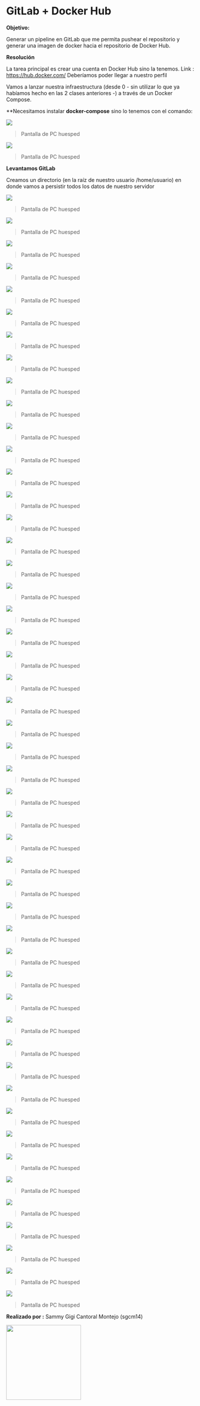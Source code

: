  GitLab + Docker Hub
=========

**Objetivo:**

Generar un pipeline en GitLab que me permita pushear el repositorio y generar una
imagen de docker hacia el repositorio de Docker Hub.

**Resolución**

La tarea principal es crear una cuenta en Docker Hub sino la tenemos.
Link : https://hub.docker.com/ Deberíamos poder llegar a nuestro perfil

Vamos a lanzar nuestra infraestructura (desde 0 - sin utilizar lo que ya habíamos
hecho en las 2 clases anteriores -) a través de un Docker Compose.

**Necesitamos instalar **docker-compose** sino lo tenemos con el comando:

![](https://raw.githubusercontent.com/sgcm14/0523C02-infraestructura-II/main/Gitlab-Dockerhub/Captura1.PNG)
> Pantalla de PC huesped

![](https://raw.githubusercontent.com/sgcm14/0523C02-infraestructura-II/main/Gitlab-Dockerhub/Captura2.PNG)
> Pantalla de PC huesped

**Levantamos GitLab**

Creamos un directorio (en la raíz de nuestro usuario /home/usuario) en donde vamos a persistir todos los datos de nuestro servidor

![](https://raw.githubusercontent.com/sgcm14/0523C02-infraestructura-II/main/Gitlab-Dockerhub/Captura3.PNG)
> Pantalla de PC huesped

![](https://raw.githubusercontent.com/sgcm14/0523C02-infraestructura-II/main/Gitlab-Dockerhub/Captura4.PNG)
> Pantalla de PC huesped

![](https://raw.githubusercontent.com/sgcm14/0523C02-infraestructura-II/main/Gitlab-Dockerhub/Captura5.PNG)
> Pantalla de PC huesped

![](https://raw.githubusercontent.com/sgcm14/0523C02-infraestructura-II/main/Gitlab-Dockerhub/Captura6.PNG)
> Pantalla de PC huesped

![](https://raw.githubusercontent.com/sgcm14/0523C02-infraestructura-II/main/Gitlab-Dockerhub/Captura7.PNG)
> Pantalla de PC huesped

![](https://raw.githubusercontent.com/sgcm14/0523C02-infraestructura-II/main/Gitlab-Dockerhub/Captura8.PNG)
> Pantalla de PC huesped

![](https://raw.githubusercontent.com/sgcm14/0523C02-infraestructura-II/main/Gitlab-Dockerhub/Captura9.PNG)
> Pantalla de PC huesped

![](https://raw.githubusercontent.com/sgcm14/0523C02-infraestructura-II/main/Gitlab-Dockerhub/Captura10.PNG)
> Pantalla de PC huesped

![](https://raw.githubusercontent.com/sgcm14/0523C02-infraestructura-II/main/Gitlab-Dockerhub/Captura11.PNG)
> Pantalla de PC huesped

![](https://raw.githubusercontent.com/sgcm14/0523C02-infraestructura-II/main/Gitlab-Dockerhub/Captura12.PNG)
> Pantalla de PC huesped

![](https://raw.githubusercontent.com/sgcm14/0523C02-infraestructura-II/main/Gitlab-Dockerhub/Captura13.PNG)
> Pantalla de PC huesped

![](https://raw.githubusercontent.com/sgcm14/0523C02-infraestructura-II/main/Gitlab-Dockerhub/Captura14.PNG)
> Pantalla de PC huesped

![](https://raw.githubusercontent.com/sgcm14/0523C02-infraestructura-II/main/Gitlab-Dockerhub/Captura15.PNG)
> Pantalla de PC huesped

![](https://raw.githubusercontent.com/sgcm14/0523C02-infraestructura-II/main/Gitlab-Dockerhub/Captura16.PNG)
> Pantalla de PC huesped

![](https://raw.githubusercontent.com/sgcm14/0523C02-infraestructura-II/main/Gitlab-Dockerhub/Captura17.PNG)
> Pantalla de PC huesped

![](https://raw.githubusercontent.com/sgcm14/0523C02-infraestructura-II/main/Gitlab-Dockerhub/Captura18.PNG)
> Pantalla de PC huesped

![](https://raw.githubusercontent.com/sgcm14/0523C02-infraestructura-II/main/Gitlab-Dockerhub/Captura19.PNG)
> Pantalla de PC huesped

![](https://raw.githubusercontent.com/sgcm14/0523C02-infraestructura-II/main/Gitlab-Dockerhub/Captura20.PNG)
> Pantalla de PC huesped

![](https://raw.githubusercontent.com/sgcm14/0523C02-infraestructura-II/main/Gitlab-Dockerhub/Captura21.PNG)
> Pantalla de PC huesped

![](https://raw.githubusercontent.com/sgcm14/0523C02-infraestructura-II/main/Gitlab-Dockerhub/Captura22.PNG)
> Pantalla de PC huesped

![](https://raw.githubusercontent.com/sgcm14/0523C02-infraestructura-II/main/Gitlab-Dockerhub/Captura23.PNG)
> Pantalla de PC huesped

![](https://raw.githubusercontent.com/sgcm14/0523C02-infraestructura-II/main/Gitlab-Dockerhub/Captura24.PNG)
> Pantalla de PC huesped

![](https://raw.githubusercontent.com/sgcm14/0523C02-infraestructura-II/main/Gitlab-Dockerhub/Captura25.PNG)
> Pantalla de PC huesped

![](https://raw.githubusercontent.com/sgcm14/0523C02-infraestructura-II/main/Gitlab-Dockerhub/Captura26.PNG)
> Pantalla de PC huesped

![](https://raw.githubusercontent.com/sgcm14/0523C02-infraestructura-II/main/Gitlab-Dockerhub/Captura27.PNG)
> Pantalla de PC huesped

![](https://raw.githubusercontent.com/sgcm14/0523C02-infraestructura-II/main/Gitlab-Dockerhub/Captura28.PNG)
> Pantalla de PC huesped

![](https://raw.githubusercontent.com/sgcm14/0523C02-infraestructura-II/main/Gitlab-Dockerhub/Captura29.PNG)
> Pantalla de PC huesped

![](https://raw.githubusercontent.com/sgcm14/0523C02-infraestructura-II/main/Gitlab-Dockerhub/Captura30.PNG)
> Pantalla de PC huesped

![](https://raw.githubusercontent.com/sgcm14/0523C02-infraestructura-II/main/Gitlab-Dockerhub/Captura31.PNG)
> Pantalla de PC huesped

![](https://raw.githubusercontent.com/sgcm14/0523C02-infraestructura-II/main/Gitlab-Dockerhub/Captura32.PNG)
> Pantalla de PC huesped

![](https://raw.githubusercontent.com/sgcm14/0523C02-infraestructura-II/main/Gitlab-Dockerhub/Captura33.PNG)
> Pantalla de PC huesped

![](https://raw.githubusercontent.com/sgcm14/0523C02-infraestructura-II/main/Gitlab-Dockerhub/Captura34.PNG)
> Pantalla de PC huesped

![](https://raw.githubusercontent.com/sgcm14/0523C02-infraestructura-II/main/Gitlab-Dockerhub/Captura35.PNG)
> Pantalla de PC huesped

![](https://raw.githubusercontent.com/sgcm14/0523C02-infraestructura-II/main/Gitlab-Dockerhub/Captura36.PNG)
> Pantalla de PC huesped

![](https://raw.githubusercontent.com/sgcm14/0523C02-infraestructura-II/main/Gitlab-Dockerhub/Captura37.PNG)
> Pantalla de PC huesped

![](https://raw.githubusercontent.com/sgcm14/0523C02-infraestructura-II/main/Gitlab-Dockerhub/Captura38.PNG)
> Pantalla de PC huesped

![](https://raw.githubusercontent.com/sgcm14/0523C02-infraestructura-II/main/Gitlab-Dockerhub/Captura39.PNG)
> Pantalla de PC huesped

![](https://raw.githubusercontent.com/sgcm14/0523C02-infraestructura-II/main/Gitlab-Dockerhub/Captura40.PNG)
> Pantalla de PC huesped

![](https://raw.githubusercontent.com/sgcm14/0523C02-infraestructura-II/main/Gitlab-Dockerhub/Captura41.PNG)
> Pantalla de PC huesped

![](https://raw.githubusercontent.com/sgcm14/0523C02-infraestructura-II/main/Gitlab-Dockerhub/Captura42.PNG)
> Pantalla de PC huesped

![](https://raw.githubusercontent.com/sgcm14/0523C02-infraestructura-II/main/Gitlab-Dockerhub/Captura43.PNG)
> Pantalla de PC huesped

![](https://raw.githubusercontent.com/sgcm14/0523C02-infraestructura-II/main/Gitlab-Dockerhub/Captura44.PNG)
> Pantalla de PC huesped

![](https://raw.githubusercontent.com/sgcm14/0523C02-infraestructura-II/main/Gitlab-Dockerhub/Captura45.PNG)
> Pantalla de PC huesped

![](https://raw.githubusercontent.com/sgcm14/0523C02-infraestructura-II/main/Gitlab-Dockerhub/Captura46.PNG)
> Pantalla de PC huesped

![](https://raw.githubusercontent.com/sgcm14/0523C02-infraestructura-II/main/Gitlab-Dockerhub/Captura47.PNG)
> Pantalla de PC huesped

![](https://raw.githubusercontent.com/sgcm14/0523C02-infraestructura-II/main/Gitlab-Dockerhub/Captura48.PNG)
> Pantalla de PC huesped

![](https://raw.githubusercontent.com/sgcm14/0523C02-infraestructura-II/main/Gitlab-Dockerhub/Captura49.PNG)
> Pantalla de PC huesped

![](https://raw.githubusercontent.com/sgcm14/0523C02-infraestructura-II/main/Gitlab-Dockerhub/Captura50.PNG)
> Pantalla de PC huesped

![](https://raw.githubusercontent.com/sgcm14/0523C02-infraestructura-II/main/Gitlab-Dockerhub/Picture.png)
> Pantalla de PC huesped



**Realizado por :** Sammy Gigi Cantoral Montejo (sgcm14)

<img src ="https://raw.githubusercontent.com/sgcm14/sgcm14/main/sammy.jpg" width="200">